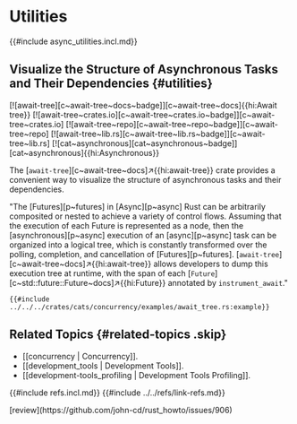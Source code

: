 # Utilities

{{#include async_utilities.incl.md}}

## Visualize the Structure of Asynchronous Tasks and Their Dependencies {#utilities}

[![await-tree][c~await-tree~docs~badge]][c~await-tree~docs]{{hi:Await tree}}
[![await-tree~crates.io][c~await-tree~crates.io~badge]][c~await-tree~crates.io]
[![await-tree~repo][c~await-tree~repo~badge]][c~await-tree~repo]
[![await-tree~lib.rs][c~await-tree~lib.rs~badge]][c~await-tree~lib.rs]
[![cat~asynchronous][cat~asynchronous~badge]][cat~asynchronous]{{hi:Asynchronous}}

The [`await-tree`][c~await-tree~docs]↗{{hi:await-tree}} crate provides a convenient way to visualize the structure of asynchronous tasks and their dependencies.

"The [Futures][p~futures] in [Async][p~async] Rust can be arbitrarily composited or nested to achieve a variety of control flows. Assuming that the execution of each Future is represented as a node, then the [asynchronous][p~async] execution of an [async][p~async] task can be organized into a logical tree, which is constantly transformed over the polling, completion, and cancellation of [Futures][p~futures]. [`await-tree`][c~await-tree~docs]↗{{hi:await-tree}} allows developers to dump this execution tree at runtime, with the span of each [`Future`][c~std::future::Future~docs]↗{{hi:Future}} annotated by `instrument_await`."

```rust,editable
{{#include ../../../crates/cats/concurrency/examples/await_tree.rs:example}}
```

## Related Topics {#related-topics .skip}

- [[concurrency | Concurrency]].
- [[development_tools | Development Tools]].
- [[development-tools_profiling | Development Tools Profiling]].

{{#include refs.incl.md}}
{{#include ../../refs/link-refs.md}}

<div class="hidden">
[review](https://github.com/john-cd/rust_howto/issues/906)
</div>
